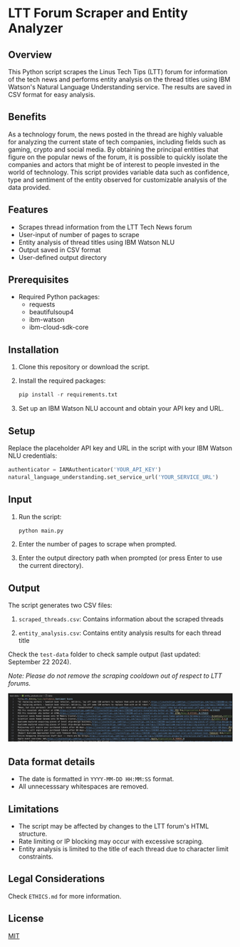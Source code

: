 # LTT Forum Scraper and Entity Analyzer

## Overview

This Python script scrapes the Linus Tech Tips (LTT) forum for information of the tech news and performs entity analysis on the thread titles using IBM Watson's Natural Language Understanding service. The results are saved in CSV format for easy analysis.

## Benefits

As a technology forum, the news posted in the thread are highly valuable for analyzing the current state of tech companies, including fields such as gaming, crypto and social media. By obtaining the principal entities that figure on the popular news of the forum, it is possible to quickly isolate the companies and actors that might be of interest to people invested in the world of technology. This script provides variable data such as confidence, type and sentiment of the entity observed for customizable analysis of the data provided.

## Features

- Scrapes thread information from the LTT Tech News forum
- User-input of number of pages to scrape
- Entity analysis of thread titles using IBM Watson NLU
- Output saved in CSV format
- User-defined output directory

## Prerequisites

- Required Python packages:
  - requests
  - beautifulsoup4
  - ibm-watson
  - ibm-cloud-sdk-core

## Installation

1. Clone this repository or download the script.
2. Install the required packages:

   ```python
   pip install -r requirements.txt
   ```

3. Set up an IBM Watson NLU account and obtain your API key and URL.

## Setup

Replace the placeholder API key and URL in the script with your IBM Watson NLU credentials:

```python
authenticator = IAMAuthenticator('YOUR_API_KEY')
natural_language_understanding.set_service_url('YOUR_SERVICE_URL')
```

## Input

1. Run the script:

   ```python
   python main.py
   ```

2. Enter the number of pages to scrape when prompted.
3. Enter the output directory path when prompted (or press Enter to use the current directory).

## Output

The script generates two CSV files:

1. `scraped_threads.csv`: Contains information about the scraped threads

2. `entity_analysis.csv`: Contains entity analysis results for each thread title

Check the `test-data` folder to check sample output (last updated: September 22 2024).

*Note: Please do not remove the scraping cooldown out of respect to LTT forums.*

![media](./media/image.png)

## Data format details

- The date is formatted in `YYYY-MM-DD HH:MM:SS` format.
- All unnecesssary whitespaces are removed.

## Limitations

- The script may be affected by changes to the LTT forum's HTML structure.
- Rate limiting or IP blocking may occur with excessive scraping.
- Entity analysis is limited to the title of each thread due to character limit constraints.

## Legal Considerations

Check `ETHICS.md` for more information.

## License

[MIT](https://choosealicense.com/licenses/mit/)